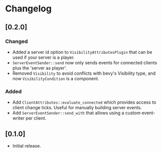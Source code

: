 # Changelog

## [0.2.0]

### Changed

- Added a server id option to `VisibilityAttributesPlugin` that can be used if your server is a player.
- `ServerEventSender::send` now only sends events for connected clients plus the 'server as player'.
- Removed `Visibility` to avoid conflicts with bevy's Visibility type, and now `VisibilityCondition` is a component.

### Added

- Add `ClientAttributes::evaluate_connected` which provides access to client change ticks. Useful for manually building server events.
- Add `ServerEventSender::send_with` that allows using a custom event-writer per client.

## [0.1.0]

- Initial release.

